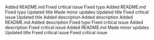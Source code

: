 Added README.md
Fixed critical issue
Fixed typo
Added README.md
Fixed typo
Updated title
Made minor updates
Updated title
Fixed critical issue
Updated title
Added description
Added description
Added README.md
Added description
Fixed typo
Fixed critical issue
Added description
Fixed critical issue
Added README.md
Made minor updates
Updated title
Fixed critical issue
Fixed critical issue
